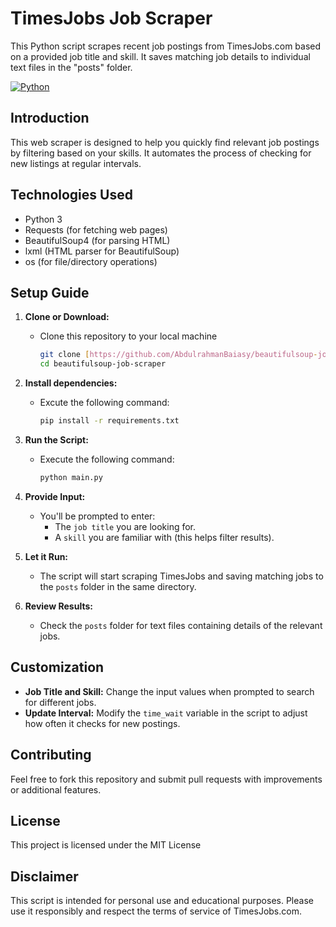 # TimesJobs Job Scraper

This Python script scrapes recent job postings from TimesJobs.com based on a provided job title and skill. It saves matching job details to individual text files in the "posts" folder.


[![Python](https://img.shields.io/badge/Python-3.x-blue.svg)](https://www.python.org/)


## Introduction

This web scraper is designed to help you quickly find relevant job postings by filtering based on your skills. It automates the process of checking for new listings at regular intervals.

## Technologies Used

* Python 3
* Requests (for fetching web pages)
* BeautifulSoup4 (for parsing HTML)
* lxml (HTML parser for BeautifulSoup)
* os (for file/directory operations)

## Setup Guide

1. **Clone or Download:**
   - Clone this repository to your local machine 
      ```bash
      git clone [https://github.com/AbdulrahmanBaiasy/beautifulsoup-job-scraper]
      cd beautifulsoup-job-scraper
      ```


2. **Install dependencies:**
   - Excute the following command: 
      ```bash
      pip install -r requirements.txt
      ``` 

3. **Run the Script:**
   - Execute the following command:
      ```bash
      python main.py
      ```

4. **Provide Input:**
   - You'll be prompted to enter:
      - The `job title` you are looking for.
      - A `skill` you are familiar with (this helps filter results).

5. **Let it Run:**
   - The script will start scraping TimesJobs and saving matching jobs to the `posts` folder in the same directory.

6. **Review Results:**
   - Check the `posts` folder for text files containing details of the relevant jobs.

## Customization

- **Job Title and Skill:** Change the input values when prompted to search for different jobs.
- **Update Interval:** Modify the `time_wait` variable in the script to adjust how often it checks for new postings.

## Contributing

Feel free to fork this repository and submit pull requests with improvements or additional features.

## License

This project is licensed under the MIT License 

## Disclaimer

This script is intended for personal use and educational purposes. Please use it responsibly and respect the terms of service of TimesJobs.com.

